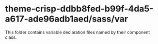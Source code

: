 # theme-crisp-ddbb8fed-b99f-4da5-a617-ade96adb1aed/sass/var

This folder contains variable declaration files named by their component class.
